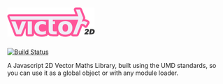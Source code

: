 ![Victor](./artwork/logo.png)
======

[![Build Status](https://secure.travis-ci.org/maxkueng/victor.png?branch=master)](http://travis-ci.org/maxkueng/victor)

A Javascript 2D Vector Maths Library, built using the UMD standards, so you can use it as a global object or with any module loader.
